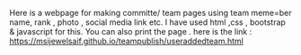 Here is a webpage for making committe/ team pages using team meme=ber name, rank , photo , social media link etc. I have used html ,css , bootstrap & javascript for this.
You can also print the page .
here is the link : https://msijewelsaif.github.io/teampublish/useraddedteam.html
